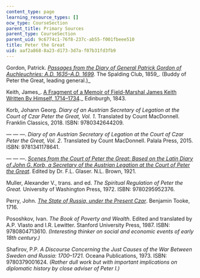 ```yaml
---
content_type: page
learning_resource_types: []
ocw_type: CourseSection
parent_title: Primary Sources
parent_type: CourseSection
parent_uid: 9c6774c1-76f8-237c-ab55-f001fbeee510
title: Peter the Great
uid: aaf2a868-8a23-d173-3d7a-f07b31fd3fb9
---
```


Gordon, Patrick. _[Passages from the Diary of General Patrick Gordon of Auchleuchries: A.D. 1635–A.D. 1699](https://www.google.com/books/edition/Passages_from_the_Diary_of_General_Patri/VoRpAAAAcAAJ?hl=en&gbpv=1)._ The Spalding Club, 1859_. (Buddy of Peter the Great, leading general.)_

Keith, James_. [A Fragment of a Memoir of Field-Marshal James Keith Written By Himself, 1714–1734](https://www.google.com/books/edition/A_Fragment_of_a_Memoir_Written_by_Himsel/wCZXAAAAcAAJ?hl=en&gbpv=1)._ Edinburgh, 1843.

Korb, Johann Georg. _Diary of an Austrian Secretary of Legation at the Court of Czar Peter the Great, Vol. 1_. Translated by Count MacDonnell. Franklin Classics, 2018. ISBN: 9780342644209.

— — —. _Diary of an Austrian Secretary of Legation at the Court of Czar Peter the Great, Vol. 2_. Translated by Count MacDonnell. Palala Press, 2015. ISBN: 9781341178641.

— — —. _[Scenes from the Court of Peter the Great: Based on the Latin Diary of John G. Korb, a Secretary of the Austrian Legation at the Court of Peter the Great](https://www.google.com/books/edition/Scenes_from_the_Court_of_Peter_the_Great/tlxpAAAAMAAJ?hl=en&gbpv=1)_. Edited by Dr. F.L. Glaser. N.L. Brown, 1921.

Muller, Alexander V., trans. and ed. _The Spiritual Regulation of Peter the Great._ University of Washington Press, 1972. ISBN: 9780295952376.

Perry, John. _[The State of Russia, under the Present Czar](https://www.google.com/books/edition/The_State_of_Russia_Under_the_Present_Cz/bWxAAQAAMAAJ?hl=en&gbpv=1)_. Benjamin Tooke, 1716.

Pososhkov, Ivan. _The Book of Poverty and Wealth_. Edited and translated by A.P. Vlasto and I.R. Lewitter. Stanford University Press, 1987. ISBN: 9780804713610. _(Interesting thinker on social and economic events of early 18th century.)_ 

Shafirov, P.P. _A Discourse Concerning the Just Causes of the War Between Sweden and Russia: 1700–1721._ Oceana Publications, 1973. ISBN: 9780379001624. _(Rather dull work but with important implications on diplomatic history by close adviser of Peter I.)_